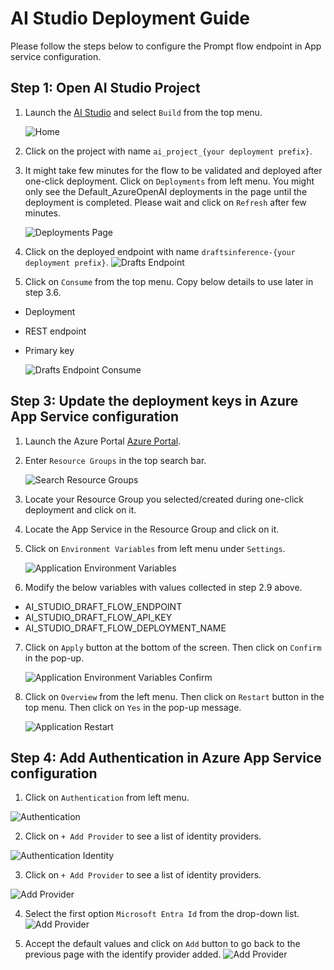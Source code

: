 # AI Studio Deployment Guide 
Please follow the steps below to configure the Prompt flow endpoint in App service configuration.

## Step 1: Open AI Studio Project
1. Launch the [AI Studio](https://ai.azure.com/) and select `Build` from the top menu.

    ![Home](/Deployment/images/aiStudio/Home.png)

2. Click on the project with name `ai_project_{your deployment prefix}`.

3. It might take few minutes for the flow to be validated and deployed after one-click deployment. Click on `Deployments` from left menu. You might only see the Default_AzureOpenAI deployments in the page until the deployment is completed. Please wait and click on `Refresh` after few minutes.

   ![Deployments Page](/Deployment/images/aiStudio/BlankDeploymentsPage.png)


4. Click on the deployed endpoint with name `draftsinference-{your deployment prefix}`.
   ![Drafts Endpoint](/Deployment/images/aiStudio/DraftsEndpoint.png)

5. Click on `Consume` from the top menu. Copy below details to use later in step 3.6.
- Deployment
- REST endpoint
- Primary key

    ![Drafts Endpoint Consume](/Deployment/images/aiStudio/DraftsEndpointConsume.png)


## Step 3: Update the deployment keys in Azure App Service configuration
1. Launch the Azure Portal [Azure Portal](https://portal.azure.com/).
2. Enter `Resource Groups` in the top search bar.

    ![Search Resource Groups](/Deployment/images/aiStudio/AzurePortalResourceGroups.png)

3. Locate your Resource Group you selected/created during one-click deployment and click on it.

4. Locate the App Service in the Resource Group and click on it.

5. Click on `Environment Variables` from left menu under `Settings`.

    ![Application Environment Variables](/Deployment/images/aiStudio/AppEnvironmentVariables.png)

6. Modify the below variables with values collected in step 2.9 above.
- AI_STUDIO_DRAFT_FLOW_ENDPOINT
- AI_STUDIO_DRAFT_FLOW_API_KEY
- AI_STUDIO_DRAFT_FLOW_DEPLOYMENT_NAME

7. Click on `Apply` button at the bottom of the screen. Then click on `Confirm` in the pop-up.

    ![Application Environment Variables Confirm](/Deployment/images/aiStudio/AppEnvironmentVariablesConfirm.png)

8. Click on `Overview` from the left menu. Then click on `Restart` button in the top menu. Then click on `Yes` in the pop-up message. 

   ![Application Restart](/Deployment/images/aiStudio/AppServiceRestart.png)

    
## Step 4: Add Authentication in Azure App Service configuration

1. Click on `Authentication` from left menu.

  ![Authentication](/Deployment/images/aiStudio/AppAuthentication.png)

2. Click on `+ Add Provider` to see a list of identity providers.

  ![Authentication Identity](/Deployment/images/aiStudio/AppAuthenticationIdentity.png)

3. Click on `+ Add Provider` to see a list of identity providers.

  ![Add Provider](/Deployment/images/aiStudio/AppAuthIdentityProvider.png)

4. Select the first option `Microsoft Entra Id` from the drop-down list.
 ![Add Provider](/Deployment/images/aiStudio/AppAuthIdentityProviderAdd.png)

5. Accept the default values and click on `Add` button to go back to the previous page with the identify provider added.
 ![Add Provider](/Deployment/images/aiStudio/AppAuthIdentityProviderAdded.png)